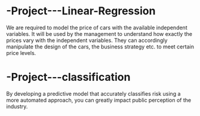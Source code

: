 # -Project---Linear-Regression
 We are required to model the price of cars with the available independent variables. It will be used by the management to understand how exactly the prices vary with the independent variables. They can accordingly manipulate the design of the cars, the business strategy etc. to meet certain price levels.
 
 # -Project---classification
 By developing a predictive model that accurately classifies risk using a more automated approach, you can greatly impact public perception of the industry.
